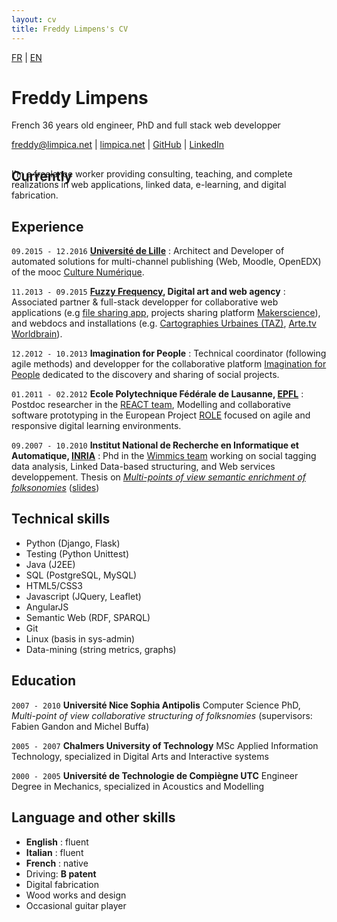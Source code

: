 ```yaml
---
layout: cv
title: Freddy Limpens's CV
---
```


<div id="lang">
<a class="unselected" href="../fr/">FR</a> | <a class="selected" href="../en/">EN</a>
</div>   
    
# Freddy Limpens
French 36 years old engineer, PhD and full stack web developper 

<div id="webaddress">
<i class="fa fa-envelope"></i> <a href="mailto:freddy@limpica.net">freddy@limpica.net</a>
|
<i class="fa fa-home"></i> <a href="http://limpica.net">limpica.net</a>
|
<i class="fa fa-github"></i> <a href="http://github.com/freddylimpens">GitHub</a>
|
<i class="fa fa-linkedin"></i> <a href="https://fr.linkedin.com/in/freddylimpens">LinkedIn</a>
</div>

## Currently

<p style="margin-top:-42px">I'm a freelance worker providing consulting, teaching, and complete realizations in web applications, linked data, e-learning, and digital fabrication.</p>


## Experience

`09.2015 - 12.2016`
__[Université de Lille](http://univ-lille3.fr/)__ : Architect and Developer of automated solutions for multi-channel publishing (Web, Moodle, OpenEDX) of the mooc [Culture Numérique](http://culturenumerique.univ-lille3.fr/).

`11.2013 - 09.2015`
__[Fuzzy Frequency](http://fuzzyfrequency.com/), Digital art and web agency__ : Associated partner & full-stack developper for collaborative web applications (e.g [file sharing app](http://fuzzyfrequency.com/#/outil-de-partage-de-fichiers-collaboratif/), projects sharing platform [Makerscience](http://makerscience.fr/)), and webdocs and installations (e.g. [Cartographies Urbaines (TAZ)](http://fuzzyfrequency.com/#/cartographies-taz-koan/), [Arte.tv Worldbrain](http://worldbrain.arte.tv/)).

`12.2012 - 10.2013`
__Imagination for People__ : Technical coordinator (following agile methods) and developper for the collaborative platform [Imagination for People](http://imaginationforpeople.org) dedicated to the discovery and sharing of social projects.

`01.2011 - 02.2012`
__Ecole Polytechnique Fédérale de Lausanne, [EPFL](http://epfl.ch/)__ : Postdoc researcher in the [REACT team](http://react.epfl.ch/), Modelling and collaborative software prototyping in the European Project [ROLE](http://role-project.archiv.zsi.at/) focused on agile and responsive digital learning environments.

`09.2007 - 10.2010`
__Institut National de Recherche en Informatique et Automatique, [INRIA](https://www.inria.fr/)__ : Phd in the [Wimmics team](http://wimmics.inria.fr/) working on social tagging data analysis, Linked Data-based structuring, and Web services developpement. Thesis on [_Multi-points of view semantic enrichment of folksonomies_](https://tel.archives-ouvertes.fr/tel-00530714)  ([slides](https://www.slideshare.net/Freddy.Limpens/phd-defense-multipoints-of-view-semantic-enrichment-of-folksonomies))

## Technical skills

* Python (Django, Flask)
* Testing (Python Unittest)
* Java (J2EE)
* SQL (PostgreSQL, MySQL)
* HTML5/CSS3
* Javascript (JQuery, Leaflet)
* AngularJS 
* Semantic Web (RDF, SPARQL)
* Git
* Linux (basis in sys-admin)
* Data-mining (string metrics, graphs)

<!--
## Teaching

`2015 - 2016`
__Université de Lille__ Responsible for 2 classes : *Database Introduction and Data journalism* and *Web development and CMS*

`2012`
__Les Petits Débrouillards__ One of the main french popular science NGO; tutoring for several workshops about Astronomy, Chemistry, and Physics.

`2010`
__Université Nice Sophia Antipolis__ Laboraty for a *Web 2.0 Technology* class

-->

## Education

`2007 - 2010`
__Université Nice Sophia Antipolis__ Computer Science PhD, *Multi-point of view collaborative structuring of folksnomies* (supervisors: Fabien Gandon and Michel Buffa)

`2005 - 2007`
__Chalmers University of Technology__ MSc Applied Information Technology, specialized in Digital Arts and Interactive systems

`2000 - 2005`
__Université de Technologie de Compiègne UTC__ Engineer Degree in Mechanics, specialized in Acoustics and Modelling

## Language and other skills

* **English** : fluent
* **Italian** : fluent
* **French** : native
* Driving: **B patent**
* Digital fabrication
* Wood works and design
* Occasional guitar player



<!-- ## Projects

### commons

I was member of the board of managers of one of the first coworking place in Lille, La Coroutine, for 2 years (2013-2015). This self-financed place is considered a common since it is run by the community of its users and is open to any kind of contribution. This is also where I got the chance to contribute to other commons-like projects on social projects cartography (http://imaginationforpeople.org/, http://encommuns.org) or the development of a community of hackers and DIYers in Lille (http://lille-makers.org)

### scientific mediation

As a teacher and science and philosophy , I love transmitting

### datarea

I entered Imperial College's [Summer Data Challenge](https://www.imperial.ac.uk/data-science/education/summer-data-challenge/) competition, where entrants analysed a given dataset and then proposed a startup idea based on their results. I developed a modelling technique to select housing areas for investment and was awarded third place: £2,000 and startup support from Imperial Create Lab. My entry can be seen at [blm.io/datarea](http://blm.io/datarea) and the code is shared on my github account. 
-->

<!--
## Links 

* <i class="fa fa-envelope"></i> <a href="mailto:freddy@limpica.net">freddy@limpica.net</a><br />
* <i class="fa fa-home"></i> <a href="http://limpica.net/fdy">limpica.net/fdy</a><br />
* <i class="fa fa-file-pdf-o"></i> <a href="http://limpica.net/fdy/cv/en/freddy_limpens.cv.en.pdf">PDF version</a>


### Footer

Last updated: May 2013 -->
